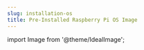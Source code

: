 ```yaml
---
slug: installation-os
title: Pre-Installed Raspberry Pi OS Image
---
```

import Image from '@theme/IdealImage';
